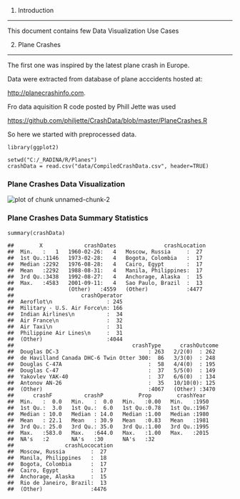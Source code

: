 1. Introduction
---------------

This document contains few Data Visualization Use Cases

2. Plane Crashes
----------------

The first one was inspired by the latest plane crash in Europe.

Data were extracted from database of plane acccidents hosted at:

<http://planecrashinfo.com>.

Fro data aquisition R code posted by Phill Jette was used

<https://github.com/philjette/CrashData/blob/master/PlaneCrashes.R>

So here we started with preprocessed data.

    library(ggplot2)

    setwd("C:/_RADINA/R/Planes")
    crashData = read.csv("data/CompiledCrashData.csv", header=TRUE)

### Plane Crashes Data Visualization

![plot of chunk
unnamed-chunk-2](./2015_RN_VIS_files/figure-markdown_strict/unnamed-chunk-2.png)

### Plane Crashes Data Summary Statistics

    summary(crashData)

    ##        X             crashDates               crashLocation 
    ##  Min.   :   1   1960-02-26:   4   Moscow, Russia     :  27  
    ##  1st Qu.:1146   1973-02-28:   4   Bogota, Colombia   :  17  
    ##  Median :2292   1976-08-28:   4   Cairo, Egypt       :  17  
    ##  Mean   :2292   1988-08-31:   4   Manila, Philippines:  17  
    ##  3rd Qu.:3438   1992-08-27:   4   Anchorage, Alaska  :  15  
    ##  Max.   :4583   2001-09-11:   4   Sao Paulo, Brazil  :  13  
    ##                 (Other)   :4559   (Other)            :4477  
    ##                     crashOperator  
    ##  Aeroflot\n                 : 245  
    ##  Military - U.S. Air Force\n: 166  
    ##  Indian Airlines\n          :  34  
    ##  Air France\n               :  32  
    ##  Air Taxi\n                 :  31  
    ##  Philippine Air Lines\n     :  31  
    ##  (Other)                    :4044  
    ##                                     crashType      crashOutcome 
    ##  Douglas DC-3                            : 263   2/2(0)  : 262  
    ##  de Havilland Canada DHC-6 Twin Otter 300:  86   3/3(0)  : 248  
    ##  Douglas C-47A                           :  58   4/4(0)  : 195  
    ##  Douglas C-47                            :  37   5/5(0)  : 149  
    ##  Yakovlev YAK-40                         :  37   6/6(0)  : 134  
    ##  Antonov AN-26                           :  35   10/10(0): 125  
    ##  (Other)                                 :4067   (Other) :3470  
    ##      crashF          crashP           Prop        crashYear   
    ##  Min.   :  0.0   Min.   :  0.0   Min.   :0.00   Min.   :1950  
    ##  1st Qu.:  3.0   1st Qu.:  6.0   1st Qu.:0.78   1st Qu.:1967  
    ##  Median : 10.0   Median : 14.0   Median :1.00   Median :1980  
    ##  Mean   : 22.1   Mean   : 30.9   Mean   :0.83   Mean   :1981  
    ##  3rd Qu.: 25.0   3rd Qu.: 35.0   3rd Qu.:1.00   3rd Qu.:1995  
    ##  Max.   :583.0   Max.   :644.0   Max.   :1.00   Max.   :2015  
    ##  NA's   :2       NA's   :30      NA's   :32                   
    ##                crashLococation
    ##  Moscow, Russia        :  27  
    ##  Manila, Philippines   :  18  
    ##  Bogota, Colombia      :  17  
    ##  Cairo, Egypt          :  17  
    ##  Anchorage, Alaska     :  15  
    ##  Rio de Janeiro, Brazil:  13  
    ##  (Other)               :4476
